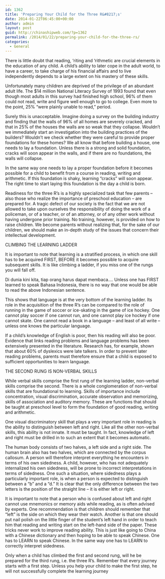 ```yaml
---
id: 1362
title: 'Preparing Your Child for the Three R&#8217;s'
date: 2014-01-22T06:45:00+00:00
author: admin
layout: post
guid: http://chinashipweb.com/?p=1362
permalink: /2014/01/22/preparing-your-child-for-the-three-rs/
categories:
  - General
---
```

There is little doubt that reading, &#8216;riting and &#8216;rithmetic are crucial elements in the education of any child. A child&#8217;s ability to later cope in the adult world, to have a career, to take charge of his financial affairs and to live independently depends to a large extent on his mastery of these skills.

Unfortunately many children are deprived of the privilege of an abundant adult life. The $14 million National Literacy Survey of 1993 found that even though most adults in this survey had finished high school, 96% of them could not read, write and figure well enough to go to college. Even more to the point, 25% &#8220;were plainly unable to read,&#8221; period.

Surely this is unacceptable. Imagine doing a survey on the building industry and finding that the walls of 96% of all homes are severely cracked, and that in 25% of the houses the walls are so weak that they collapse. Wouldn&#8217;t we immediately start an investigation into the building practices of the builders? Wouldn&#8217;t we check whether they were careful to provide proper foundations for these homes? We all know that before building a house, one needs to lay a foundation. Unless there is a strong and solid foundation, cracks will soon appear in the walls, and if there are no foundations, the walls will collapse.

In the same way one needs to lay a proper foundation before it becomes possible for a child to benefit from a course in reading, writing and arithmetic. If this foundation is shaky, learning &#8220;cracks&#8221; will soon appear. The right time to start laying this foundation is the day a child is born.

Readiness for the three R&#8217;s is a highly specialized task that few parents &#8211; also those who realize the importance of preschool education &#8211; are prepared for. A tragic defect of our society is the fact that we are not allowed to take upon ourselves the responsibility of doing the work of a policeman, or of a teacher, or of an attorney, or of any other work without having undergone prior training. No training, however, is provided on how to raise children. We become parents without realizing that, for the sake of our children, we should make an in-depth study of the issues that concern their intellectual development.

CLIMBING THE LEARNING LADDER

It is important to note that learning is a stratified process, in which one skill has to be acquired FIRST, BEFORE it becomes possible to acquire subsequent skills. It is like climbing a ladder, if you miss one of the rungs you will fall off.

Di dunia kini kita, tiap orang harus dapat membaca&#8230;. Unless one has FIRST learned to speak Bahasa Indonesia, there is no way that one would be able to read the above Indonesian sentence.

This shows that language is at the very bottom of the learning ladder. Its role in the acquisition of the three R&#8217;s can be compared to the role of running in the game of soccer or ice-skating in the game of ice hockey. One cannot play soccer if one cannot run, and one cannot play ice hockey if one cannot skate. One cannot read a book in a language &#8211; and least of all write &#8211; unless one knows the particular language.

If a child&#8217;s knowledge of English is poor, then his reading will also be poor. Evidence that links reading problems and language problems has been extensively presented in the literature. Research has, for example, shown that about 60% of dyslexics were late talkers. In order to prevent later reading problems, parents must therefore ensure that a child is exposed to sufficient opportunities to learn language.

THE SECOND RUNG IS NON-VERBAL SKILLS

While verbal skills comprise the first rung of the learning ladder, non-verbal skills comprise the second. There is a whole conglomeration of non-verbal skills that are foundational to learning. Skills of importance include concentration, visual discrimination, accurate observation and memorizing, skills of association and auditory memory. These are functions that should be taught at preschool level to form the foundation of good reading, writing and arithmetic.

One visual discriminatory skill that plays a very important role in reading is the ability to distinguish between left and right. Like all the other non-verbal skills, this ability is not innate. It must be taught. In fact, knowledge of left and right must be drilled in to such an extent that it becomes automatic.

The human body consists of two halves, a left side and a right side. The human brain also has two halves, which are connected by the corpus callosum. A person will therefore interpret everything he encounters in terms of his own sidedness. A child, however, who has not adequately internalized his own sidedness, will be prone to incorrect interpretations in terms of sidedness. One such a situation, where sidedness plays a particularly important role, is when a person is expected to distinguish between a &#8220;b&#8221; and a &#8220;d.&#8221; It is clear that the only difference between the two letters is the position of the straight line &#8211; it is either left or right.

It is important to note that a person who is confused about left and right cannot use mnemonics or memory aids while reading, as is often advised by experts. One recommendation is that children should remember that &#8220;left&#8221; is the side on which they wear their watch. Another is that one should put nail polish on the little finger of the student&#8217;s left hand in order to teach him that reading and writing start on the left-hand side of the paper. These tricks never work to improve reading ability. This is just like going to China with a Chinese dictionary and then hoping to be able to speak Chinese. One has to LEARN to speak Chinese. In the same way one has to LEARN to correctly interpret sidedness.

Only when a child has climbed the first and second rung, will he be prepared for the third rung, i.e. the three R&#8217;s. Remember that every journey starts with a first step. Unless you help your child to make the first step, he will not successfully complete the learning journey